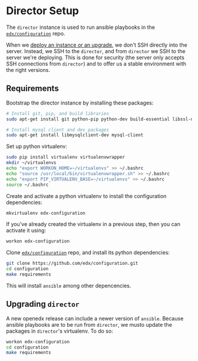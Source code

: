 Director Setup
==============

The `director` instance is used to run ansible playbooks in the
[`edx/configuration`](https://github.com/edx/configuration) repo.

When we [deploy an instance or an upgrade](../openstack-openedx/aws-deployment.md), we don't SSH directly into the server.
Instead, we SSH to the `director`, and from `director` we SSH to the server we're deploying.
This is done for security (the server only accepts SSH connections from `director`) and to offer us a stable environment with the right versions.

Requirements
------------

Bootstrap the director instance by installing these packages:

```bash
# Install git, pip, and build libraries
sudo apt-get install git python-pip python-dev build-essential libssl-dev libffi-dev

# Install mysql client and dev packages
sudo apt-get install libmysqlclient-dev mysql-client
```

Set up python virtualenv:

```bash
sudo pip install virtualenv virtualenvwrapper
mkdir ~/virtualenvs
echo "export WORKON_HOME=~/virtualenvs" >> ~/.bashrc
echo "source /usr/local/bin/virtualenvwrapper.sh" >> ~/.bashrc
echo "export PIP_VIRTUALENV_BASE=~/virtualenvs" >> ~/.bashrc
source ~/.bashrc
```

Create and activate a python virtualenv to install the configuration dependencies:

```bash
mkvirtualenv edx-configuration
```

If you've already created the virtualenv in a previous step, then you can activate it using:

```bash
workon edx-configuration
```

Clone [`edx/configuration`](https://github.com/edx/configuration) repo, and install its python dependencies:

```bash
git clone https://github.com/edx/configuration.git
cd configuration
make requirements
```

This will install `ansible` among other depencencies.


Upgrading `director`
--------------------

A new openedx release can include a newer version of `ansible`. Because ansible playbooks are to be run from `director`, we musto update the packages in `director`'s virtualenv. To do so:

```bash
workon edx-configuration
cd configuration
make requirements
```
